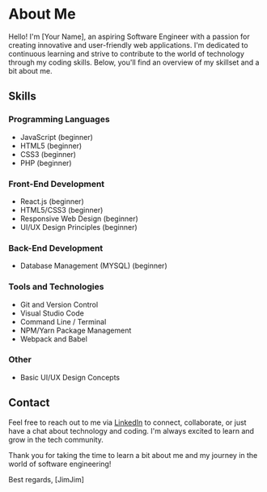# About Me

Hello! I'm [Your Name], an aspiring Software Engineer with a passion for creating innovative and user-friendly web applications. I'm dedicated to continuous learning and strive to contribute to the world of technology through my coding skills. Below, you'll find an overview of my skillset and a bit about me.

## Skills

### Programming Languages

- JavaScript (beginner)
- HTML5 (beginner)
- CSS3 (beginner)
- PHP (beginner)


### Front-End Development

- React.js (beginner)
- HTML5/CSS3 (beginner)
- Responsive Web Design (beginner)
- UI/UX Design Principles (beginner)

### Back-End Development

- Database Management (MYSQL) (beginner)

### Tools and Technologies

- Git and Version Control 
- Visual Studio Code
- Command Line / Terminal
- NPM/Yarn Package Management
- Webpack and Babel

### Other

- Basic UI/UX Design Concepts

## Contact

Feel free to reach out to me via [LinkedIn](https://www.linkedin.com/in/jimmy-c-89b41918b/) to connect, collaborate, or just have a chat about technology and coding. I'm always excited to learn and grow in the tech community.

Thank you for taking the time to learn a bit about me and my journey in the world of software engineering!

Best regards,
[JimJim]
